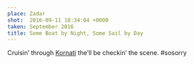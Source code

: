 ```yaml
---
place: Zadar
shot:  2016-09-11 18:34:04 +0000
taken: September 2016
title: Some Boat by Night, Some Sail by Day
---
```


Cruisin’ through [Kornati](https://en.wikipedia.org/wiki/Kornati) the’ll be checkin’ the scene. #sosorry
